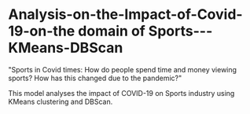 # Analysis-on-the-Impact-of-Covid-19-on-the domain of Sports---KMeans-DBScan
"Sports in Covid times: How do people spend time and money viewing sports? How has this changed due to the pandemic?"

This model analyses the impact of COVID-19 on Sports industry using KMeans clustering and DBScan.
